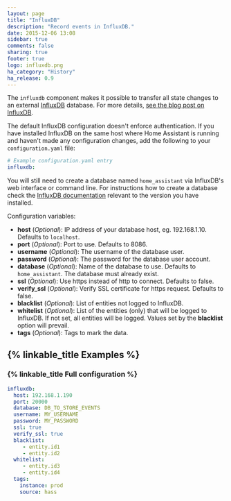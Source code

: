 ```yaml
---
layout: page
title: "InfluxDB"
description: "Record events in InfluxDB."
date: 2015-12-06 13:08
sidebar: true
comments: false
sharing: true
footer: true
logo: influxdb.png
ha_category: "History"
ha_release: 0.9
---
```


The `influxdb` component makes it possible to transfer all state changes to an external [InfluxDB](https://influxdb.com/) database. For more details, [see the blog post on InfluxDB](/blog/2015/12/07/influxdb-and-grafana/).

The default InfluxDB configuration doesn't enforce authentication. If you have installed InfluxDB on the same host where Home Assistant is running and haven't made any configuration changes, add the following to your `configuration.yaml` file:

```yaml
# Example configuration.yaml entry
influxdb:
```

You will still need to create a database named `home_assistant` via InfluxDB's web interface or command line. For instructions how to create a database check the [InfluxDB documentation](https://docs.influxdata.com/influxdb/v1.0/introduction/getting_started/#creating-a-database) relevant to the version you have installed.

Configuration variables:

- **host** (*Optional*): IP address of your database host, eg. 192.168.1.10. Defaults to `localhost`.
- **port** (*Optional*): Port to use. Defaults to 8086.
- **username** (*Optional*): The username of the database user.
- **password** (*Optional*): The password for the database user account.
- **database** (*Optional*): Name of the database to use. Defaults to `home_assistant`. The database must already exist.
- **ssl** (*Optional*): Use https instead of http to connect. Defaults to false.
- **verify_ssl** (*Optional*): Verify SSL certificate for https request. Defaults to false.
- **blacklist** (*Optional*): List of entities not logged to InfluxDB.
- **whitelist** (*Optional*): List of the entities (only) that will be logged to InfluxDB. If not set, all entities will be logged. Values set by the **blacklist** option will prevail.
- **tags** (*Optional*): Tags to mark the data.


## {% linkable_title Examples %}


### {% linkable_title Full configuration %}

```yaml
influxdb:
  host: 192.168.1.190
  port: 20000
  database: DB_TO_STORE_EVENTS
  username: MY_USERNAME
  password: MY_PASSWORD
  ssl: true
  verify_ssl: true
  blacklist:
     - entity.id1
     - entity.id2
  whitelist:
     - entity.id3
     - entity.id4
  tags:
    instance: prod
    source: hass
```
